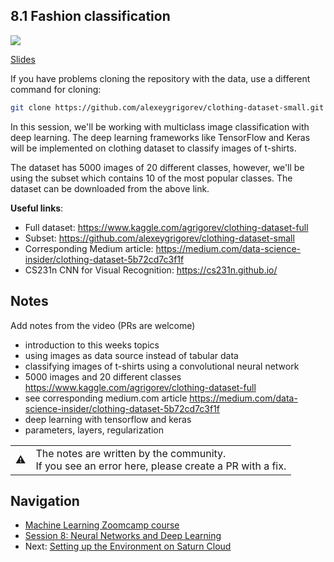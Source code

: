 ## 8.1 Fashion classification

<a href="https://www.youtube.com/watch?v=it1Lu7NmMpw&list=PL3MmuxUbc_hIhxl5Ji8t4O6lPAOpHaCLR"><img src="images/thumbnail-8-01.jpg"></a>
 
[Slides](https://www.slideshare.net/AlexeyGrigorev/ml-zoomcamp-8-neural-networks-and-deep-learning-250592316)


If you have problems cloning the repository with the data, use a different command for cloning:

```bash
git clone https://github.com/alexeygrigorev/clothing-dataset-small.git
```

In this session, we'll be working with multiclass image classification with deep learning. The deep learning frameworks like TensorFlow and Keras will be implemented on clothing dataset to classify images of t-shirts.

The dataset has 5000 images of 20 different classes, however, we'll be using the subset which contains 10 of the most popular classes. The dataset can be downloaded from the above link.

**Useful links**:

- Full dataset: https://www.kaggle.com/agrigorev/clothing-dataset-full
- Subset: https://github.com/alexeygrigorev/clothing-dataset-small
- Corresponding Medium article: https://medium.com/data-science-insider/clothing-dataset-5b72cd7c3f1f
- CS231n CNN for Visual Recognition: https://cs231n.github.io/

## Notes

Add notes from the video (PRs are welcome)

* introduction to this weeks topics
* using images as data source instead of tabular data
* classifying images of t-shirts using a convolutional neural network
* 5000 images and 20 different classes https://www.kaggle.com/agrigorev/clothing-dataset-full
* see corresponding medium.com article https://medium.com/data-science-insider/clothing-dataset-5b72cd7c3f1f
* deep learning with tensorflow and keras
* parameters, layers, regularization

<table>
   <tr>
      <td>⚠️</td>
      <td>
         The notes are written by the community. <br>
         If you see an error here, please create a PR with a fix.
      </td>
   </tr>
</table>


## Navigation

* [Machine Learning Zoomcamp course](../)
* [Session 8: Neural Networks and Deep Learning](./)
* Next: [Setting up the Environment on Saturn Cloud](01b-saturn-cloud.md)
